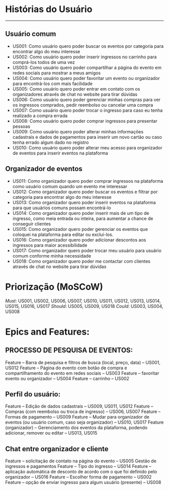 
# Histórias do Usuário

---

## Usuário comum
- US001: Como usuário quero poder buscar os eventos por categoria para encontrar algo do meu interesse
- US002: Como usuário quero poder inserir ingressos no carrinho para comprá-los todos de uma vez
- US003: Como usuário quero poder compartilhar a página do evento em redes sociais para mostrar a meus amigos
- US004: Como usuário quero poder favoritar um evento ou organizador para encontrá-los com mais facilidade
- US005: Como usuário quero poder entrar em contato com os organizadores através de chat no website para tirar dúvidas 
- US006: Como usuário quero poder gerenciar minhas compras para ver os ingressos comprados, pedir reembolso ou cancelar uma compra
- US007: Como usuário quero poder trocar o ingresso para caso eu tenha realizado a compra errada
- US008: Como usuário quero poder comprar ingressos para presentar pessoas
- US009: Como usuário quero poder alterar minhas informações cadastrais e dados de pagamentos para inserir um novo cartão ou caso tenha errado algum dado no registro
- US010: Como usuário quero poder alterar meu acesso para organizador de eventos para inserir eventos na plataforma

## Organizador de eventos
- US011: Como organizador quero poder comprar ingressos na plataforma como usuário comum quando um evento me interessar
- US012: Como organizador quero poder buscar os eventos e filtrar por categoria para encontrar algo do meu interesse
- US013: Como organizador quero poder inserir eventos na plataforma para que usuários comuns possam encontrá-lo
- US014: Como organizador quero poder inserir mais de um tipo de ingresso, como meia entrada ou inteira, para aumentar a chance de conseguir clientes
- US015: Como organizador quero poder gerenciar os eventos que coloquei na plataforma para editar ou excluí-los.
- US016: Como organizador quero poder adicionar descontos aos ingressos para maior acessibilidade
- US017: Como organizador quero poder trocar meu usuário para usuário comum conforme minha necessidade
- US018: Como organizador quero poder me contactar com clientes através de chat no website para tirar dúvidas

# Priorização (MoSCoW)

*Must*: US001, US002, US006, US007, US010, US011, US012, US013, US014, US015, US016, US017
*Should*: US005, US009, US018
*Could*: US003, US004, US008


# Epics and Features:

## PROCESSO DE PESQUISA DE EVENTOS:

Feature – Barra de pesquisa e filtros de busca (local, preço, data) – US001, US012
Feature – Página do evento com botão de compra e compartilhamento do evento em redes sociais – US003
Feature – favoritar evento ou organizador – US004
Feature – carrinho – US002

## Perfil do usuário:

Feature – Edição de dados cadastrais – US009, US011, US012
Feature – Compras (com reembolso ou troca de ingresso) – US006, US007
Feature – Formas de pagamento – US009
Feature – Mudar para organizador de eventos (ou usuário comum, caso seja organizador) – US010, US017
Feature (organizador) – Gerenciamento dos eventos da plataforma, podendo adicionar, remover ou editar – US013, US015

## Chat entre organizador e cliente

Feature – solicitação de contato na página do evento – US005
Gestão de ingressos e pagamentos
Feature – Tipo do ingresso – US014
Feature – aplicação automática de desconto de acordo com o que foi definido pelo organizador – US016
Feature – Escolher forma de pagamento – US002
Feature – opção de enviar ingresso para algum usuário (presente) – US008
